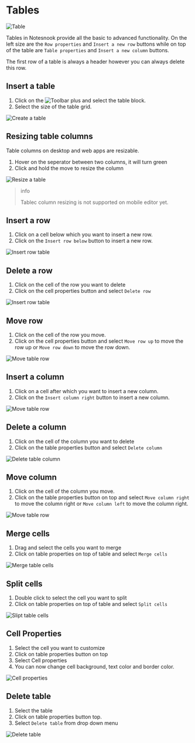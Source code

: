 # Tables

![Table](/table-example-22.png)

Tables in Notesnook provide all the basic to advanced functionality. On the left size are the `Row properties` and `Insert a new row` buttons while on top of the table are `Table properties` and `Insert a new column` buttons.

The first row of a table is always a header however you can always delete this row.

## Insert a table

1. Click on the ![Toolbar plus](/toolbar-plus.png) and select the table block.
2. Select the size of the table grid.

![Create a table](/create-table.png)

## Resizing table columns

Table columns on desktop and web apps are resizable.

1. Hover on the seperator between two columns, it will turn green
2. Click and hold the move to resize the column

![Resize a table](/resize-table.gif)

> info
>
> Tablec column resizing is not supported on mobile editor yet.

## Insert a row

1. Click on a cell below which you want to insert a new row.
2. Click on the `Insert row below` button to insert a new row.

![Insert row table](/insert-row-table.gif)

## Delete a row

1. Click on the cell of the row you want to delete
2. Click on the cell properties button and select `Delete row`

![Insert row table](/table-row-delete.png)

## Move row

1. Click on the cell of the row you move.
2. Click on the cell properties button and select `Move row up` to move the row up or `Move row down` to move the row down.

![Move table row](/table-move-row.gif)

## Insert a column

1. Click on a cell after which you want to insert a new column.
2. Click on the `Insert column right` button to insert a new column.

![Move table row](/table-insert-column.gif)

## Delete a column

1. Click on the cell of the column you want to delete
2. Click on the table properties button and select `Delete column`

![Delete table column](/table-delete-column.png)

## Move column

1. Click on the cell of the column you move.
2. Click on the table properties button on top and select `Move column right` to move the column right or `Move column left` to move the column right.

![Move table row](/table-move-column.gif)

## Merge cells

1. Drag and select the cells you want to merge
2. Click on table properties on top of table and select `Merge cells`

![Merge table cells](/table-merge-cells.gif)

## Split cells

1. Double click to select the cell you want to split
2. Click on table properties on top of table and select `Split cells`

![Slipt table cells](/table-split-cell.gif)

## Cell Properties

1. Select the cell you want to customize
2. Click on table properties button on top
3. Select Cell properties
4. You can now change cell background, text color and border color.

![Cell properties](/cell-properties.png)

## Delete table

1. Select the table
2. Click on table properties button top.
3. Select `Delete table` from drop down menu

![Delete table](/delete-table.png)
